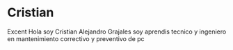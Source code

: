 # Cristian
Excent
Hola 
soy  Cristian Alejandro Grajales 
soy aprendis tecnico y ingeniero en mantenimiento correctivo y preventivo de pc 
